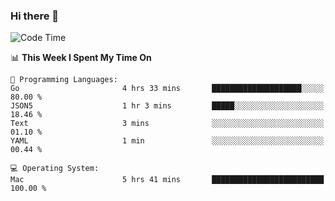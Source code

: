 ### Hi there 👋

<!--
**CrazyCollin/crazycollin** is a ✨ _special_ ✨ repository because its `README.md` (this file) appears on your GitHub profile.

Here are some ideas to get you started:

- 🔭 I’m currently working on ...
- 🌱 I’m currently learning ...
- 👯 I’m looking to collaborate on ...
- 🤔 I’m looking for help with ...
- 💬 Ask me about ...
- 📫 How to reach me: ...
- 😄 Pronouns: ...
- ⚡ Fun fact: ...
-->

<!--START_SECTION:waka-->
![Code Time](http://img.shields.io/badge/Code%20Time-5%2C521%20hrs%2021%20mins-blue)

📊 **This Week I Spent My Time On** 

```text
💬 Programming Languages: 
Go                       4 hrs 33 mins       ████████████████████░░░░░   80.00 % 
JSON5                    1 hr 3 mins         █████░░░░░░░░░░░░░░░░░░░░   18.46 % 
Text                     3 mins              ░░░░░░░░░░░░░░░░░░░░░░░░░   01.10 % 
YAML                     1 min               ░░░░░░░░░░░░░░░░░░░░░░░░░   00.44 % 

💻 Operating System: 
Mac                      5 hrs 41 mins       █████████████████████████   100.00 % 
```


<!--END_SECTION:waka-->
